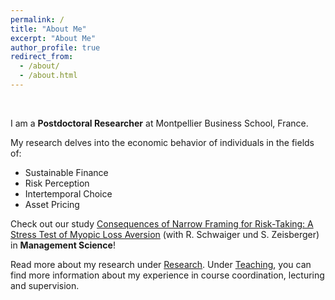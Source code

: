 ```yaml
---
permalink: /
title: "About Me"
excerpt: "About Me"
author_profile: true
redirect_from: 
  - /about/
  - /about.html
---
```


<br>

I am a __Postdoctoral Researcher__ at Montpellier Business School, France.

My research delves into the economic behavior of individuals in the fields of:
* Sustainable Finance
* Risk Perception
* Intertemporal Choice
* Asset Pricing

Check out our study [Consequences of Narrow Framing for Risk-Taking: A Stress Test of Myopic Loss Aversion](https://pubsonline.informs.org/doi/10.1287/mnsc.2024.05720) (with R. Schwaiger und S. Zeisberger) in __Management Science__! 

Read more about my research under [Research](https://markusstrucks.github.io//research/).
Under [Teaching](https://markusstrucks.github.io//teaching/), you can find more information about my experience in course coordination, lecturing and supervision.

<!--- As a behavioral economist I have a passion for the psychology of risky choice. My research delves into the intricate ties between individual risk perceptions and investment behaviors, spanning both short and long-term horizons. Consider this scenario: Faced with an upcoming salary bonus, do we splurge on a skiing trip or contribute to our retirement savings? Such decisions hinge on a myriad of factors, which I explore in my research. --->
 


